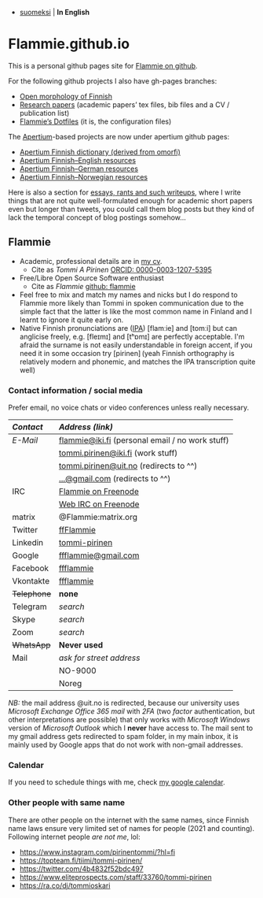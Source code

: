 * [suomeksi](indeksi.html) | **In English**

# Flammie.github.io

This is a personal github pages site for [Flammie on
github](https://github.com/flammie).

For the following github projects I also have gh-pages branches:

* [Open morphology of Finnish](omorfi/)
* [Research papers](purplemonkeydishwasher/) (academic papers’ tex files, bib
  files and a CV / publication list)
* [Flammie’s Dotfiles](dotfiles/) (it is, the configuration files)

The [Apertium](//apertium.github.io)-based projects are now under apertium
github pages:

* [Apertium Finnish dictionary (derived from
  omorfi)](//apertium.github.io/apertium-fin/)
* [Apertium Finnish–English resources](//apertium.github.io/apertium-fin-deu/)
* [Apertium Finnish–German resources](//apertium.github.io/apertium-fin-eng/)
* [Apertium Finnish–Norwegian resources](//apertium.github.io/apertium-fin-nor/)

Here is also a section for [essays, rants and such writeups](rants.html), where
I write things that are not quite well-formulated enough for academic short
papers even but longer than tweets, you could call them blog posts but they kind
of lack the temporal concept of blog postings somehow...

## Flammie

* Academic, professional details are in [my cv](purplemonkeydishwasher/cv.html).
  * Cite as *Tommi A Pirinen*
  [ORCID: 0000-0003-1207-5395](https://orcid.org/0000-0003-1207-5395)
* Free/Libre Open Source Software enthusiast
  * Cite as *Flammie* [github: flammie](https://github.com/flammie)
* Feel free to mix and match my names and nicks but I do respond to Flammie more
  likely than Tommi in spoken communication due to the simple fact that the
  latter is like the most common name in Finland and I learnt to ignore it quite
  early on.
* Native Finnish pronunciations are
  ([IPA](https://en.wikipedia.org/wiki/International_Phonetic_Alphabet))
  [flamːie] and [tomːi] but can anglicise freely, e.g. [fleɪmɪ] and [tʰɒmɪ] are
  perfectly acceptable. I'm afraid the surname is not easily understandable in
  foreign accent, if you need it in some occasion try [pirinen] (yeah Finnish
  orthography is relatively modern and phonemic, and matches the IPA
  transcription quite well)

### Contact information / social media

Prefer email, no voice chats or video conferences unless really necessary.

| *Contact* | *Address (link)* |
| :-------  | :--------------  |
| *E-Mail* | flammie@iki.fi (personal email / no work stuff) |
|          | tommi.pirinen@iki.fi (work stuff) |
|          | tommi.pirinen@uit.no (redirects to ^^) |
|          | ...@gmail.com (redirects to ^^) |
| IRC | [Flammie on Freenode](irc://Freenode/Flammie?isnick) |
| | [Web IRC on Freenode](https://webchat.freenode.net) |
| matrix | @Flammie:matrix.org |
| Twitter | [ffFlammie](https://twitter.com/ffFlammie) |
| Linkedin | [tommi-pirinen](https://www.linkedin.com/in/tommi-pirinen-6182127/) |
| Google | ffflammie@gmail.com |
| Facebook | [ffflammie](https://www.facebook.com/ffflammie) |
| Vkontakte | [ffflammie](https://vk.com/ffflammie) |
| ~~Telephone~~ | **none** |
| Telegram | *search* |
| Skype | *search* |
| Zoom | *search* |
| ~~WhatsApp~~ | **Never used** |
| Mail | *ask for street address* |
| | NO-9000 |
| | Noreg |

*NB:* the mail address @uit.no is redirected, because our university uses
*Microsoft Exchange Office 365 mail* with *2FA* (two *factor* authentication,
but other interpretations are possible) that only works with *Microsoft Windows*
version of *Microsoft Outlook* which I **never** have access to. The mail sent
to my gmail address gets redirected to spam folder, in my main inbox, it is
mainly used by Google apps that do not work with non-gmail addresses.

### Calendar

If you need to schedule things with me, check [my google
calendar](https://calendar.google.com/calendar/u/0?cid=ZmZmbGFtbWllQGdtYWlsLmNvbQ).

### Other people with same name

There are other people on the internet with the same names, since Finnish name
laws ensure very limited set of names for people (2021 and counting). Following
internet people *are not me*, lol:

* https://www.instagram.com/pirinentommi/?hl=fi
* https://topteam.fi/tiimi/tommi-pirinen/
* https://twitter.com/4b4832f52bdc497
* https://www.eliteprospects.com/staff/33760/tommi-pirinen
* https://ra.co/dj/tommioskari


<!-- vim: set ft=markdown -->
